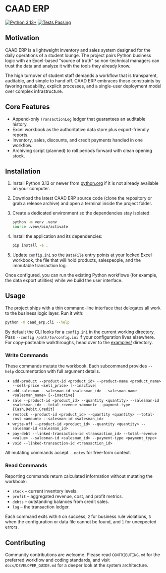 # CAAD ERP

[![Python 3.13+](https://img.shields.io/badge/python-3.13%2B-blue)](https://www.python.org/)
[![Tests Passing](https://img.shields.io/badge/tests-pytest-success)](./tests)

## Motivation

CAAD ERP is a lightweight inventory and sales system designed for the daily
operations of a student lounge. The project pairs Python business logic with an
Excel-based "source of truth" so non-technical managers can trust the data and
analyze it with the tools they already know.

The high turnover of student staff demands a workflow that is transparent,
auditable, and simple to hand off. CAAD ERP embraces those constraints by
favoring readability, explicit processes, and a single-user deployment model
over complex infrastructure.

## Core Features

- Append-only `TransactionLog` ledger that guarantees an auditable history.
- Excel workbook as the authoritative data store plus export-friendly reports.
- Inventory, sales, discounts, and credit payments handled in one workflow.
- Archiving script (planned) to roll periods forward with clean opening stock.

## Installation

1. Install Python 3.13 or newer from [python.org](https://www.python.org/) if it
   is not already available on your computer.
2. Download the latest CAAD ERP source code (clone the repository or grab a
   release archive) and open a terminal inside the project folder.
3. Create a dedicated environment so the dependencies stay isolated:

   ```bash
   python -m venv .venv
   source .venv/bin/activate
   ```

4. Install the application and its dependencies:

   ```bash
   pip install -e .
   ```

5. Update `config.ini` so the `DataFile` entry points at your locked Excel
   workbook, the file that will hold products, salespeople, and the immutable
   transaction log.

Once configured, you can run the existing Python workflows (for example, the
data export utilities) while we build the user interface.

## Usage

The project ships with a thin command-line interface that delegates all work to
the business logic layer. Run it with:

```bash
python -m caad_erp.cli --help
```

By default the CLI looks for a `config.ini` in the current working directory.
Pass `--config /path/to/config.ini` if your configuration lives elsewhere. For
copy-pasteable walkthroughs, head over to the [examples/](./examples/)
directory.

### Write Commands

These commands mutate the workbook. Each subcommand provides `--help`
documentation with full argument details.

- `add-product --product-id <product_id> --product-name <product_name> --sell-price <sell_price> [--inactive]`
- `add-salesman --salesman-id <salesman_id> --salesman-name <salesman_name> [--inactive]`
- `sale --product-id <product_id> --quantity <quantity> --salesman-id <salesman_id> --total-revenue <amount> --payment-type {Cash,Debit,Credit}`
- `restock --product-id <product_id> --quantity <quantity> --total-cost <amount> --salesman-id <salesman_id>`
- `write-off --product-id <product_id> --quantity <quantity> --salesman-id <salesman_id>`
- `pay-debt --linked-transaction-id <transaction_id> --total-revenue <value> --salesman-id <salesman_id> --payment-type <payment_type>`
- `void --linked-transaction-id <transaction_id>`

All mutating commands accept `--notes` for free-form context.

### Read Commands

Reporting commands return calculated information without mutating the workbook:

- `stock` – current inventory levels.
- `profit` – aggregated revenue, cost, and profit metrics.
- `debts` – outstanding balances from credit sales.
- `log` – the transaction ledger.

Each command exits with `0` on success, `2` for business rule violations, `3`
when the configuration or data file cannot be found, and `1` for unexpected
errors.

## Contributing

Community contributions are welcome. Please read `CONTRIBUTING.md` for the
preferred workflow and coding standards, and visit
`docs/DEVELOPER_GUIDE.md` for a deeper look at the system architecture.
